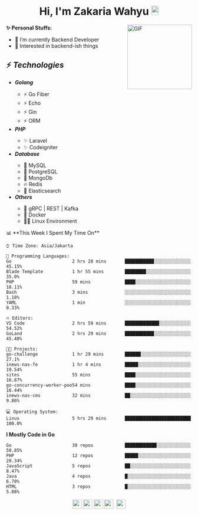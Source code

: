 <h1 align="center">Hi, I'm Zakaria Wahyu <img src="https://github.com/TheDudeThatCode/TheDudeThatCode/blob/master/Assets/Hi.gif" width="20px" height="25px"></h1>

<img align="right" alt="GIF" height="175px" src="https://www.nayakapratama.co.id/wp-content/uploads/2019/07/Website-Maintenance.gif" />

**✨ Personal Stuffs:**
- 🔭 I’m currently Backend Developer
- 🌱 Interested in backend-ish things

<h2>⚡ <i>Technologies</i></h2>
<ul>
<li><strong><i>Golang</i></strong></li>
  <ul>
    <li>⚡ Go Fiber</li>
    <li>⚡ Echo</li>
    <li>⚡ Gin</li>
    <li>⚡ ORM</li>
  </ul>
<li><strong><i>PHP</i></strong></li>
  <ul>
    <li>✨ Laravel</li>
    <li>✨ Codeigniter</li>
  </ul>
<li><strong><i>Database</i></strong></li>
  <ul>
    <li>🐬 MySQL</li>
    <li>🐘 PostgreSQL</li>
    <li>🍃 MongoDb</li>
    <li>🔥 Redis</li>
    <li>🔎 Elasticsearch</li>
  </ul>
  <li><strong><i>Others</i></strong></li>
  <ul>
    <li>💫 gRPC | REST | Kafka</li>
    <li>🐳 Docker</li>
    <li>👨‍💻 Linux Environment</li>
  </ul>
</ul>
<!--START_SECTION:waka-->
📊 **This Week I Spent My Time On** 

```text
⌚︎ Time Zone: Asia/Jakarta

💬 Programming Languages: 
Go                       2 hrs 28 mins       ███████████░░░░░░░░░░░░░░   45.15% 
Blade Template           1 hr 55 mins        ████████░░░░░░░░░░░░░░░░░   35.0% 
PHP                      59 mins             ████░░░░░░░░░░░░░░░░░░░░░   18.11% 
Bash                     3 mins              ░░░░░░░░░░░░░░░░░░░░░░░░░   1.18% 
YAML                     1 min               ░░░░░░░░░░░░░░░░░░░░░░░░░   0.33%

🔥 Editors: 
VS Code                  2 hrs 59 mins       █████████████░░░░░░░░░░░░   54.52% 
GoLand                   2 hrs 29 mins       ███████████░░░░░░░░░░░░░░   45.48%

🐱‍💻 Projects: 
go-challenge             1 hr 29 mins        ██████░░░░░░░░░░░░░░░░░░░   27.1% 
inews-nas-fe             1 hr 4 mins         █████░░░░░░░░░░░░░░░░░░░░   19.54% 
sites                    55 mins             ████░░░░░░░░░░░░░░░░░░░░░   16.87% 
go-concurrency-worker-poo54 mins             ████░░░░░░░░░░░░░░░░░░░░░   16.44% 
inews-nas-cms            32 mins             ██░░░░░░░░░░░░░░░░░░░░░░░   9.86%

💻 Operating System: 
Linux                    5 hrs 29 mins       █████████████████████████   100.0%

```

**I Mostly Code in Go** 

```text
Go                       30 repos            ████████████░░░░░░░░░░░░░   50.85% 
PHP                      12 repos            █████░░░░░░░░░░░░░░░░░░░░   20.34% 
JavaScript               5 repos             ██░░░░░░░░░░░░░░░░░░░░░░░   8.47% 
Java                     4 repos             █░░░░░░░░░░░░░░░░░░░░░░░░   6.78% 
HTML                     3 repos             █░░░░░░░░░░░░░░░░░░░░░░░░   5.08%

```



<!--END_SECTION:waka-->

<p align="center">
<a href="https://www.linkedin.com/in/zakariawahyu" target="_blank"><img src="https://img.shields.io/badge/linkedin-%230077B5.svg?&style=for-the-badge&logo=linkedin&logoColor=white" height=25></a>
<a href="https://medium.com/@zakariawahyu" target="_blank"><img src="https://img.shields.io/badge/Medium-12100E?style=for-the-badge&logo=medium&logoColor=white" height=25></a>
<a href="https://medium.com/@zakariawahyu" target="_blank"><img src="https://img.shields.io/badge/Portfolio-2300843e?style=for-the-badge&logo=About.me&logoColor=white" height=25></a>
<a href="https://www.twitter.com/_zakariawahyu" target="_blank"><img src="https://img.shields.io/badge/twitter-%231DA1F2.svg?&style=for-the-badge&logo=twitter&logoColor=white" height=25></a> 
<a href="https://www.instagram.com/_zakariawahyu" target="_blank"><img src="https://img.shields.io/badge/instagram-%23E4405F.svg?&style=for-the-badge&logo=instagram&logoColor=white" height=25></a>

